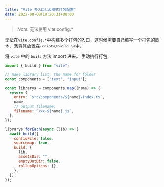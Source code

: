 ```yaml
---
title: "Vite 多入口lib模式打包配置"
date: 2022-08-08T10:20:31+08:00
---
```


> _Note:_ 无法使用 vite.config.\*

无法在`vite.config.*`中构建多个打包的入口，这时候需要自己编写一个打包的脚本，我将其放置在`scripts/build.js`中。

<!--more-->

将 `vite` 中的 `build` 方法 import 进来。 手动执行打包;

```javascript
import { build } from "vite";

// make library list, the name for folder
const components = ["text", "input"];

const librarys = components.map((name) => {
  return {
    entry: `src/components/${name}/index.ts`,
    name,
    // output filename;
    filename: `xxx-${name}.js`,
  };
});

librarys.forEach(async (lib) => {
  await build({
    configFile: false,
    sourcemap: true,
    build: {
      lib,
      assetsDir: "",
      emptyOutDir: false,
      rollupOptions: {},
    },
  });
});
```
